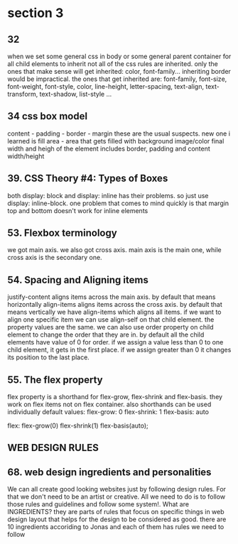 # section 3

## 32

when we set some general css in body or some general parent container for all child elements to inherit not all of the css rules are inherited. only the ones that make sense will get inherited: color, font-family... inheriting border would be impractical. the ones that get inherited are: font-family, font-size, font-weight, font-style, color, line-height, letter-spacing, text-align, text-transform, text-shadow, list-style ...

## 34 css box model

content - padding - border - margin
these are the usual suspects. new one i learned
is fill area - area that gets filled with background image/color
final width and heigh of the element includes
border, padding and content width/height

## 39. CSS Theory #4: Types of Boxes

both display: block and display: inline has their problems. so just use display: inline-block.
one problem that comes to mind quickly is that margin top and bottom doesn't work for inline elements

## 53. Flexbox terminology

we got main axis. we also got cross axis. main axis is the main one, while cross axis is the secondary one.

## 54. Spacing and Aligning items

justify-content aligns items across the main axis. by default that means horizontally
align-items aligns items across the cross axis. by default that means vertically
we have align-items which aligns all items. if we want to align
one specific item we can use align-self on that child element. the property values are the same.
we can also use order property on child element to change the
order that they are in. by default all the child elements have
value of 0 for order. if we assign a value less than 0 to one
child element, it gets in the first place. if we assign greater than 0 it changes its position
to the last place.

## 55. The flex property

flex property is a shorthand for flex-grow, flex-shrink and flex-basis. they work on flex items
not on flex container. also shorthands can be used individually
default values:
flex-grow: 0
flex-shrink: 1
flex-basis: auto

flex: flex-grow(0) flex-shrink(1) flex-basis(auto);

## WEB DESIGN RULES

## 68. web design ingredients and personalities

We can all create good looking websites just by following design rules. For that we don't need to be an artist or creative. All we need to do is to follow those rules and guidelines and follow some system!.
What are INGREDIENTS? they are parts of rules that focus on specific things in web design layout that helps for the design to be considered as good. there are 10 ingredients accoriding to Jonas and each of them has rules we need to follow
